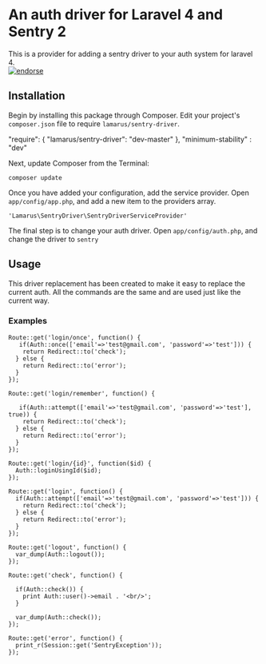 # An auth driver for Laravel 4 and Sentry 2

This is a provider for adding a sentry driver to your auth system for laravel 4.  
[![endorse](https://api.coderwall.com/bretterer/endorsecount.png)](https://coderwall.com/bretterer)



## Installation 

Begin by installing this package through Composer. Edit your project's `composer.json` file to require `lamarus/sentry-driver`.

  "require": {
    "lamarus/sentry-driver": "dev-master"
  },
  "minimum-stability" : "dev"

Next, update Composer from the Terminal:

    composer update 



Once you have added your configuration, add the service provider. Open `app/config/app.php`, and add a new item to the providers array.

    'Lamarus\SentryDriver\SentryDriverServiceProvider'

The final step is to change your auth driver.  Open `app/config/auth.php`, and change the driver to `sentry`



## Usage

This driver replacement has been created to make it easy to replace the current auth.  All the commands are the same and are used just like the current way.

### Examples

    Route::get('login/once', function() {
       if(Auth::once(['email'=>'test@gmail.com', 'password'=>'test'])) {
        return Redirect::to('check');
      } else {
        return Redirect::to('error');
      }
    });

    Route::get('login/remember', function() {
     
       if(Auth::attempt(['email'=>'test@gmail.com', 'password'=>'test'], true)) {
        return Redirect::to('check');
      } else {
        return Redirect::to('error');
      }
    });

    Route::get('login/{id}', function($id) {
      Auth::loginUsingId($id);
    });

    Route::get('login', function() {
      if(Auth::attempt(['email'=>'test@gmail.com', 'password'=>'test'])) {
        return Redirect::to('check');
      } else {
        return Redirect::to('error');
      }
    });

    Route::get('logout', function() {
      var_dump(Auth::logout());
    });

    Route::get('check', function() {

      if(Auth::check()) {
        print Auth::user()->email . '<br/>';
      }

      var_dump(Auth::check());
    });

    Route::get('error', function() {
      print_r(Session::get('SentryException'));
    });